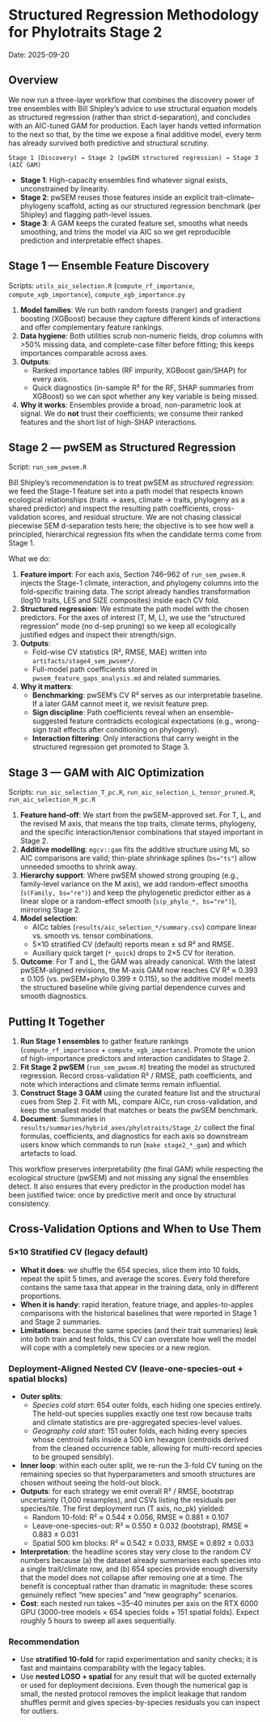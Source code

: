 # Structured Regression Methodology for Phylotraits Stage 2
Date: 2025-09-20

## Overview
We now run a three-layer workflow that combines the discovery power of tree ensembles with Bill Shipley’s advice to use structural equation models as structured regression (rather than strict d-separation), and concludes with an AIC-tuned GAM for production. Each layer hands vetted information to the next so that, by the time we expose a final additive model, every term has already survived both predictive and structural scrutiny.

```
Stage 1 (Discovery) → Stage 2 (pwSEM structured regression) → Stage 3 (AIC GAM)
```

- **Stage 1**: High-capacity ensembles find whatever signal exists, unconstrained by linearity.
- **Stage 2**: pwSEM reuses those features inside an explicit trait–climate–phylogeny scaffold, acting as our structured regression benchmark (per Shipley) and flagging path-level issues.
- **Stage 3**: A GAM keeps the curated feature set, smooths what needs smoothing, and trims the model via AIC so we get reproducible prediction and interpretable effect shapes.

## Stage 1 — Ensemble Feature Discovery

Scripts: `utils_aic_selection.R` (`compute_rf_importance`, `compute_xgb_importance`), `compute_xgb_importance.py`

1. **Model families**: We run both random forests (ranger) and gradient boosting (XGBoost) because they capture different kinds of interactions and offer complementary feature rankings.
2. **Data hygiene**: Both utilities scrub non-numeric fields, drop columns with >50% missing data, and complete-case filter before fitting; this keeps importances comparable across axes.
3. **Outputs**:
   - Ranked importance tables (RF impurity, XGBoost gain/SHAP) for every axis.
   - Quick diagnostics (in-sample R² for the RF, SHAP summaries from XGBoost) so we can spot whether any key variable is being missed.
4. **Why it works**: Ensembles provide a broad, non-parametric look at signal. We do **not** trust their coefficients; we consume their ranked features and the short list of high-SHAP interactions.

## Stage 2 — pwSEM as Structured Regression

Script: `run_sem_pwsem.R`

Bill Shipley’s recommendation is to treat pwSEM as *structured regression*: we feed the Stage-1 feature set into a path model that respects known ecological relationships (traits → axes, climate → traits, phylogeny as a shared predictor) and inspect the resulting path coefficients, cross-validation scores, and residual structure. We are not chasing classical piecewise SEM d-separation tests here; the objective is to see how well a principled, hierarchical regression fits when the candidate terms come from Stage 1.

What we do:

1. **Feature import**: For each axis, Section 746–962 of `run_sem_pwsem.R` injects the Stage-1 climate, interaction, and phylogeny columns into the fold-specific training data. The script already handles transformation (log10 traits, LES and SIZE composites) inside each CV fold.
2. **Structured regression**: We estimate the path model with the chosen predictors. For the axes of interest (T, M, L), we use the “structured regression” mode (no d-sep pruning) so we keep all ecologically justified edges and inspect their strength/sign.
3. **Outputs**:
   - Fold-wise CV statistics (R², RMSE, MAE) written into `artifacts/stage4_sem_pwsem*/`.
   - Full-model path coefficients stored in `pwsem_feature_gaps_analysis.md` and related summaries.
4. **Why it matters**:
   - **Benchmarking**: pwSEM’s CV R² serves as our interpretable baseline. If a later GAM cannot meet it, we revisit feature prep.
   - **Sign discipline**: Path coefficients reveal when an ensemble-suggested feature contradicts ecological expectations (e.g., wrong-sign trait effects after conditioning on phylogeny).
   - **Interaction filtering**: Only interactions that carry weight in the structured regression get promoted to Stage 3.

## Stage 3 — GAM with AIC Optimization

Scripts: `run_aic_selection_T_pc.R`, `run_aic_selection_L_tensor_pruned.R`, `run_aic_selection_M_pc.R`

1. **Feature hand-off**: We start from the pwSEM-approved set. For T, L, and the revised M axis, that means the top traits, climate terms, phylogeny, and the specific interaction/tensor combinations that stayed important in Stage 2.
2. **Additive modelling**: `mgcv::gam` fits the additive structure using ML so AIC comparisons are valid; thin-plate shrinkage splines (`bs="ts"`) allow unneeded smooths to shrink away.
3. **Hierarchy support**: Where pwSEM showed strong grouping (e.g., family-level variance on the M axis), we add random-effect smooths (`s(Family, bs="re")`) and keep the phylogenetic predictor either as a linear slope or a random-effect smooth (`s(p_phylo_*, bs="re")`), mirroring Stage 2.
4. **Model selection**:
   - AICc tables (`results/aic_selection_*/summary.csv`) compare linear vs. smooth vs. tensor combinations.
   - 5×10 stratified CV (default) reports mean ± sd R² and RMSE.
   - Auxiliary quick target (`*_quick`) drops to 2×5 CV for iteration.
5. **Outcome**: For T and L, the GAM was already canonical. With the latest pwSEM-aligned revisions, the M-axis GAM now reaches CV R² ≈ 0.393 ± 0.105 (vs. pwSEM+phylo 0.399 ± 0.115), so the additive model meets the structured baseline while giving partial dependence curves and smooth diagnostics.

## Putting It Together

1. **Run Stage 1 ensembles** to gather feature rankings (`compute_rf_importance` + `compute_xgb_importance`). Promote the union of high-importance predictors and interaction candidates to Stage 2.
2. **Fit Stage 2 pwSEM** (`run_sem_pwsem.R`) treating the model as structured regression. Record cross-validation R² / RMSE, path coefficients, and note which interactions and climate terms remain influential.
3. **Construct Stage 3 GAM** using the curated feature list and the structural cues from Step 2. Fit with ML, compare AICc, run cross-validation, and keep the smallest model that matches or beats the pwSEM benchmark.
4. **Document**: Summaries in `results/summaries/hybrid_axes/phylotraits/Stage_2/` collect the final formulas, coefficients, and diagnostics for each axis so downstream users know which commands to run (`make stage2_*_gam`) and which artefacts to load.

This workflow preserves interpretability (the final GAM) while respecting the ecological structure (pwSEM) and not missing any signal the ensembles detect. It also ensures that every predictor in the production model has been justified twice: once by predictive merit and once by structural consistency.

## Cross-Validation Options and When to Use Them

### 5×10 Stratified CV (legacy default)

- **What it does**: we shuffle the 654 species, slice them into 10 folds, repeat the split 5 times, and average the scores. Every fold therefore contains the same taxa that appear in the training data, only in different proportions.
- **When it is handy**: rapid iteration, feature triage, and apples-to-apples comparisons with the historical baselines that were reported in Stage 1 and Stage 2 summaries.
- **Limitations**: because the same species (and their trait summaries) leak into both train and test folds, this CV can overstate how well the model will cope with a completely new species or a new region.

### Deployment-Aligned Nested CV (leave-one-species-out + spatial blocks)

- **Outer splits**:
  - *Species cold start*: 654 outer folds, each hiding one species entirely. The held-out species supplies exactly one test row because traits and climate statistics are pre-aggregated species-level values.
  - *Geography cold start*: 151 outer folds, each hiding every species whose centroid falls inside a 500 km hexagon (centroids derived from the cleaned occurrence table, allowing for multi-record species to be grouped sensibly).
- **Inner loop**: within each outer split, we re-run the 3-fold CV tuning on the remaining species so that hyperparameters and smooth structures are chosen without seeing the hold-out block.
- **Outputs**: for each strategy we emit overall R² / RMSE, bootstrap uncertainty (1,000 resamples), and CSVs listing the residuals per species/tile. The first deployment run (T axis, no_pk) yielded:
  - Random 10-fold: R² ≈ 0.544 ± 0.056, RMSE ≈ 0.881 ± 0.107
  - Leave-one-species-out: R² ≈ 0.550 ± 0.032 (bootstrap), RMSE ≈ 0.883 ± 0.031
  - Spatial 500 km blocks: R² ≈ 0.542 ± 0.033, RMSE ≈ 0.892 ± 0.033
- **Interpretation**: the headline scores stay very close to the random CV numbers because (a) the dataset already summarises each species into a single trait/climate row, and (b) 654 species provide enough diversity that the model does not collapse after removing one at a time. The benefit is conceptual rather than dramatic in magnitude: these scores genuinely reflect “new species” and “new geography” scenarios.
- **Cost**: each nested run takes ~35–40 minutes per axis on the RTX 6000 GPU (3000-tree models × 654 species folds + 151 spatial folds). Expect roughly 5 hours to sweep all axes sequentially.

### Recommendation

- Use **stratified 10-fold** for rapid experimentation and sanity checks; it is fast and maintains comparability with the legacy tables.
- Use **nested LOSO + spatial** for any result that will be quoted externally or used for deployment decisions. Even though the numerical gap is small, the nested protocol removes the implicit leakage that random shuffles permit and gives species-by-species residuals you can inspect for outliers.
